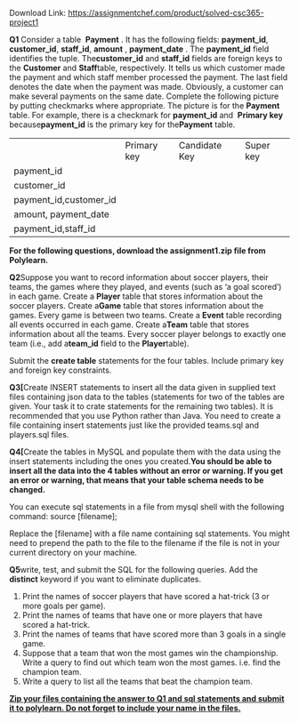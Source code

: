 Download Link: https://assignmentchef.com/product/solved-csc365-project1
<br>



<strong>Q1</strong> Consider a table ​           <strong>Payment</strong>​              . It has the following fields:​          <strong>payment_id</strong>​, ​<strong>customer_id</strong>​, ​<strong>staff_id</strong>, ​ <strong>amount</strong>​      ​, <strong>payment_date</strong>​               . The ​     <strong>payment_id</strong>​       field identifies the tuple.​    The ​<strong>customer_id</strong>​ and ​<strong>staff_id</strong>​ fields are foreign keys to the ​<strong>Customer</strong>​ and ​<strong>Staff</strong>​ table, respectively. It tells us which customer made the payment and which staff member processed the payment. The last field denotes the date when the payment was made.  Obviously, a customer can make several payments on the same date. Complete the following picture by putting checkmarks where appropriate. The picture is for the <strong>Payment</strong>​          table. For example, there is a checkmark for ​               <strong>payment_id</strong>​       and ​      <strong>Primary key</strong>​        because​              <strong>payment_id</strong>​ is the primary key for the ​<strong>Payment</strong>​ table.

<table width="469">

 <tbody>

  <tr>

   <td width="164"> </td>

   <td width="95">Primary key</td>

   <td width="120">Candidate Key</td>

   <td width="90">Super key</td>

  </tr>

  <tr>

   <td width="164">payment_id</td>

   <td width="95"> </td>

   <td width="120"> </td>

   <td width="90"> </td>

  </tr>

  <tr>

   <td width="164">customer_id</td>

   <td width="95"> </td>

   <td width="120"> </td>

   <td width="90"> </td>

  </tr>

  <tr>

   <td width="164">payment_id,customer_id</td>

   <td width="95"> </td>

   <td width="120"> </td>

   <td width="90"> </td>

  </tr>

  <tr>

   <td width="164">amount, payment_date</td>

   <td width="95"> </td>

   <td width="120"> </td>

   <td width="90"> </td>

  </tr>

  <tr>

   <td width="164">payment_id,staff_id</td>

   <td width="95"> </td>

   <td width="120"> </td>

   <td width="90"> </td>

  </tr>

 </tbody>

</table>




<strong>For the following questions, download the assignment1.zip file from Polylearn. </strong>

<strong>Q2</strong>Suppose you want to record information about soccer players, their teams, the games where they played, and events (such as ‘a goal scored’) in each game. Create a ​<strong>Player</strong> table that​ stores information about the soccer players. Create a ​<strong>Game</strong>​ table that stores information about the games. Every game is between two teams. Create a ​<strong>Event</strong>​ table recording all events occurred in each game. Create a ​<strong>Team</strong>​ table that stores information about all the teams. Every soccer player belongs to exactly one team (i.e., add a ​<strong>team_id</strong>​ field to the ​<strong>Player</strong>​ table).

Submit the ​<strong>create table</strong>​ statements for the four tables. Include primary key and foreign key constraints.

<strong>Q3[</strong>Create INSERT statements to insert all the data given in supplied text files containing json data to the tables (statements for two of the tables are given. Your task it to crate statements for the remaining two tables). It is recommended that you use Python rather than Java. You need to create a file containing insert statements just like the provided teams.sql and players.sql files.

<strong>Q4[</strong>Create the tables in MySQL and populate them with the data using the insert statements including the ones you created. ​<strong>You should be able to insert all the data into the 4 tables without an error or warning. If you get an error or warning, that means that your table schema needs to be changed.</strong>

You can execute sql statements in a file from mysql shell with the following command: source [filename];

Replace the [filename] with a file name containing sql statements. You might need to prepend the path to the file to the filename if the file is not in your current directory on your machine.




<strong>Q5</strong>write, test, and submit the SQL for the following queries. Add the ​          <strong>distinct</strong>​ keyword if you want to eliminate duplicates.

<ol>

 <li>Print the names of soccer players that have scored a hat-trick (3 or more goals per game).</li>

 <li>Print the names of teams that have one or more players that have scored a hat-trick.</li>

 <li>Print the names of teams that have scored more than 3 goals in a single game.</li>

 <li>Suppose that a team that won the most games win the championship. Write a query to find out which team won the most games. i.e. find the champion team.</li>

 <li>Write a query to list all the teams that beat the champion team.</li>

</ol>

<strong><u>Zip your files containing the answer to Q1 and sql statements and submit it to polylearn. Do not forget</u> <u>to include your name in the files.</u> </strong>